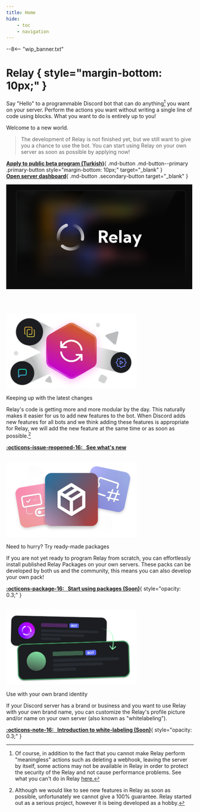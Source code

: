 ```yaml
---
title: Home
hide:
    - toc
    - navigation
---
```


--8<-- "wip_banner.txt"

<div class="guide-container" markdown="1" style="margin-top: 30px;">
<div class="guide-text nolink expanded" markdown="1">

# Relay { style="margin-bottom: 10px;" }

Say "Hello" to a programmable Discord bot that can do anything[^1] you want on your server. Perform the actions you want without writing a single line of code using blocks. What you want to do is entirely up to you! 

Welcome to a new world.

> The development of Relay is not finished yet, but we still want to give you a chance to use the bot. You can start using Relay on your own server as soon as possible by applying now!

[**Apply to public beta program (Turkish)**](/tr/apply){ .md-button .md-button--primary .primary-button style="margin-bottom: 10px;" target="_blank" } <br> [**Open server dashboard**](https://app.relay.ysfchn.com/workspaces/){ .md-button .secondary-button target="_blank" }

</div>
<img src="assets/landing.png" class="guide-image expanded" width="500">
</div>

<br><br>

<div class="guide-container expanded" markdown="1">
<img src="assets/features.png" class="guide-image" width="350"><div class="guide-text nolink" markdown="1">

<span class="landing-header">Keeping up with the latest changes</span>

Relay's code is getting more and more modular by the day. This naturally makes it easier for us to add new features to the bot. When Discord adds new features for all bots and we think adding these features is appropriate for Relay, we will add the new feature at the same time or as soon as possible.[^2]

[**:octicons-issue-reopened-16: &nbsp; See what's new**](changelog/)
</div></div>

<br>

<div class="guide-container expanded" markdown="1">
<img src="assets/packages.png" class="guide-image" width="350"><div class="guide-text nolink" markdown="1">

<span class="landing-header">Need to hurry? Try ready-made packages</span>

If you are not yet ready to program Relay from scratch, you can effortlessly install published Relay Packages on your own servers. These packs can be developed by both us and the community, this means you can also develop your own pack!

[**:octicons-package-16: &nbsp; Start using packages (Soon)**](#){ style="opacity: 0.3;" }
</div></div>

<br>

<div class="guide-container expanded" markdown="1">
<img src="assets/whitelabel.png" class="guide-image" width="350"><div class="guide-text nolink" markdown="1">

<span class="landing-header">Use with your own brand identity</span>

If your Discord server has a brand or business and you want to use Relay with your own brand name, you can customize the Relay's profile picture and/or name on your own server (also known as "whitelabeling").

[**:octicons-note-16: &nbsp; Introduction to white-labeling (Soon)**](#){ style="opacity: 0.3;" }
</div></div>

[^1]:
    Of course, in addition to the fact that you cannot make Relay perform "meaningless" actions such as deleting a webhook, leaving the server by itself, some actions may not be available in Relay in order to protect the security of the Relay and not cause performance problems. See what you can't do in Relay [here.](actions#limitations)

[^2]:
    Although we would like to see new features in Relay as soon as possible, unfortunately we cannot give a 100% guarantee. Relay started out as a serious project, however it is being developed as a hobby. 